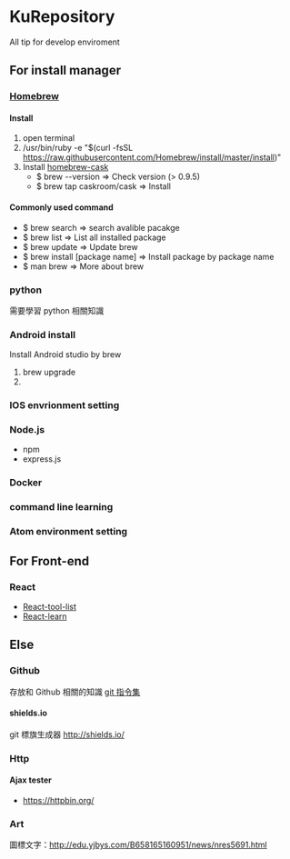 # KuRepository
All tip for develop enviroment

## For install manager
### [Homebrew]
#### Install
1. open terminal
2. /usr/bin/ruby -e "$(curl -fsSL https://raw.githubusercontent.com/Homebrew/install/master/install)"
3. Install [homebrew-cask]
   - $ brew --version         => Check version (> 0.9.5)
   - $ brew tap caskroom/cask => Install

#### Commonly used command
- $ brew search                 => search avalible pacakge
- $ brew list                   => List all installed package
- $ brew update                 => Update brew
- $ brew install [package name] => Install package by package name
- $ man brew                    => More about brew

### python
需要學習 python 相關知識

### Android install
Install Android studio by brew
1. brew upgrade
2. 

### IOS envrionment setting

### Node.js
- npm
- express.js

### Docker

### command line learning

### Atom environment setting

## For Front-end
### React
- [React-tool-list]
- [React-learn]

## Else
### Github
存放和 Github 相關的知識
[git 指令集]

#### shields.io
git 標旗生成器
http://shields.io/
### Http
#### Ajax tester
- https://httpbin.org/
 
### Art
圖標文字：http://edu.yjbys.com/B658165160951/news/nres5691.html

[Homebrew]: https://github.com/Homebrew/brew
[homebrew-cask]: https://github.com/caskroom/homebrew-cask
[React-tool-list]:https://github.com/facebook/react/wiki/Complementary-Tools
[React-components]:http://react-components.com/
[React-learn]:http://manongs.com/a/Tg7VHf
[React-redux-tutorial]:https://github.com/lewis617/react-redux-tutorial
[Example-React]: https://react.rocks/
[Example-CSS3D]: https://github.com/shrekshrek/css3d-engine/blob/master/css3d.js
[git 指令集]:https://blog.longwin.com.tw/2009/05/git-learn-initial-command-2009/
[Validator]:https://www.npmjs.com/package/validator
